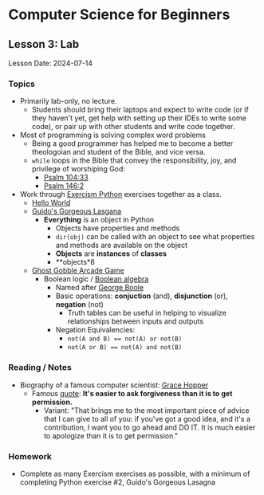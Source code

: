 # Computer Science for Beginners

## Lesson 3: Lab

Lesson Date: 2024-07-14

### Topics

- Primarily lab-only, no lecture.
   - Students should bring their laptops and expect to write code (or if they haven't yet, get help with setting up their IDEs to write some code), or pair up with other students and write code together.
- Most of programming is solving complex word problems
   - Being a good programmer has helped me to become a better theologoian and student of the Bible, and vice versa.
   - `while` loops in the Bible that convey the responsibility, joy, and privilege of worshiping God:
      - [Psalm 104:33](https://awesome.bible/bible?q=Psalms+104%3A33)
      - [Psalm 146:2](https://awesome.bible/bible?q=Psalms+146%3A2)
- Work through [Exercism Python](https://exercism.org/tracks/python) exercises together as a class.
   - [Hello World](https://exercism.org/tracks/python/exercises/hello-world)
   - [Guido's Gorgeous Lasgana](https://exercism.org/tracks/python/exercises/guidos-gorgeous-lasagna)
      - **Everything** is an object in Python
         - Objects have properties and methods
         - `dir(obj)` can be called with an object to see what properties and methods are available on the object
         - **Objects** are **instances** of **classes**
         - **objects*8
   - [Ghost Gobble Arcade Game](https://exercism.org/tracks/python/exercises/ghost-gobble-arcade-game)
      - Boolean logic / [Boolean algebra](https://en.wikipedia.org/wiki/Boolean_algebra)
         - Named after [George Boole](https://en.wikipedia.org/wiki/George_Boole)
         - Basic operations: **conjuction** (and), **disjunction** (or), **negation** (not)
            - Truth tables can be useful in helping to visualize relationships between inputs and outputs
         - Negation Equivalencies:
            - `not(A and B) == not(A) or not(B)`
            - `not(A or B) == not(A) and not(B)`

### Reading / Notes

- Biography of a famous computer scientist: [Grace Hopper](https://en.wikipedia.org/wiki/Grace_Hopper)
   - Famous [quote](https://en.wikiquote.org/wiki/Grace_Hopper): **It's easier to ask forgiveness than it is to get permission.**
      - Variant: "That brings me to the most important piece of advice that I can give to all of you: if you've got a good idea, and it's a contribution, I want you to go ahead and DO IT. It is much easier to apologize than it is to get permission."

### Homework

- Complete as many Exercism exercises as possible, with a minimum of completing Python exercise #2, Guido's Gorgeous Lasagna
